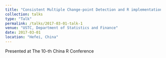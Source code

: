 ```yaml
---
title: "Consistent Multiple Change-point Detection and R implementation"
collection: talks
type: "Talk"
permalink: /talks/2017-03-01-talk-1
venue: "USTC, Department of Statistics and Finance"
date: 2017-03-01
location: "Hefei, China"
---
```


Presented at The 10-th China R Conference
